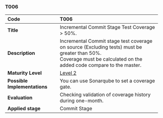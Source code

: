 ### T006

|**Code**           | **T006** |
| :--               | :--      |
|**Title**          | Incremental Commit Stage Test Coverage > 50%.|
|**Description**    | Incremental Commit stage test coverage on source (Excluding tests) must be greater than 50%. <br>Coverage must be calculated on the added code compare to the master.|
|**Maturity Level** | [Level 2](/LEVELS.html#level-2) |
|**Possible Implementations** | You can use Sonarqube to set a coverage gate.|
|**Evaluation**     | Checking validation of coverage history during one-month.|
|**Applied stage**  | Commit Stage|
